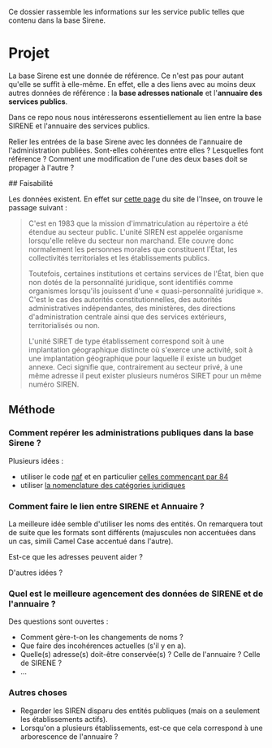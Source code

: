 Ce dossier rassemble les informations sur les 
service public telles que contenu dans la base Sirene.

# Projet 

La base Sirene est une donnée de référence. Ce n'est pas pour autant qu'elle se suffit à elle-même. En effet, elle a des liens avec au moins deux autres données de référence : la **base adresses nationale** et l'**annuaire des services publics**.

Dans ce repo nous nous intéresserons essentiellement au lien entre la base SIRENE et l'annuaire des services publics.

Relier les entrées de la base Sirene avec les données de l'annuaire de l'administration publiées. Sont-elles cohérentes entre elles ? Lesquelles font référence ? Comment une modification de l'une des deux bases doit se propager à l'autre ? 


## Faisabilité 

Les données existent. En effet sur [cette page](http://www.insee.fr/fr/methodes/default.asp?page=definitions/sirene-secteur-public.htm) du site de l'Insee, on trouve le passage suivant :

>C'est en 1983 que la mission d'immatriculation au répertoire a été étendue au secteur public. L'unité SIREN est appelée organisme lorsqu'elle relève du secteur non marchand. Elle couvre donc normalement les personnes morales que constituent l'État, les collectivités territoriales et les établissements publics.
>
>Toutefois, certaines institutions et certains services de l'État, bien que non dotés de la personnalité juridique, sont identifiés comme organismes lorsqu'ils jouissent d'une « quasi-personnalité juridique ». C'est le cas des autorités constitutionnelles, des autorités administratives indépendantes, des ministères, des directions d'administration centrale ainsi que des services extérieurs, territorialisés ou non.
>
>L'unité SIRET de type établissement correspond soit à une implantation géographique distincte où s'exerce une activité, soit à une implantation géographique pour laquelle il existe un budget annexe. Ceci signifie que, contrairement au secteur privé, à une même adresse il peut exister plusieurs numéros SIRET pour un même numéro SIREN.



## Méthode

### Comment repérer les administrations publiques dans la base Sirene ?

Plusieurs idées :

* utiliser le code [naf](http://www.insee.fr/fr/methodes/default.asp?page=nomenclatures/agregatnaf2008/agregatnaf2008.htm) et en particulier [celles commençant par 84](http://www.insee.fr/fr/methodes/default.asp?page=nomenclatures/naf2008/n1_o.htm)
* utiliser [la nomenclature des catégories juridiques](http://www.insee.fr/fr/methodes/default.asp?page=nomenclatures/cj/cj-arbre.htm)

### Comment faire le lien entre SIRENE et Annuaire ?

La meilleure idée semble d'utiliser les noms des entités. On remarquera tout de suite que les formats sont différents (majuscules non accentuées dans un cas, simili Camel Case accentué dans l'autre).

Est-ce que les adresses peuvent aider ?

D'autres idées ? 

### Quel est le meilleure agencement des données de SIRENE et de l'annuaire ?

Des questions sont ouvertes :
* Comment gère-t-on les changements de noms ?
* Que faire des incohérences actuelles (s'il y en a).
* Quelle(s) adresse(s) doit-être conservée(s) ? Celle de l'annuaire ? Celle de SIRENE ?
* ...


### Autres choses

* Regarder les SIREN disparu des entités publiques (mais on a seulement les établissements actifs).
* Lorsqu'on a plusieurs établissements, est-ce que cela correspond à une arborescence de l'annuaire ?


